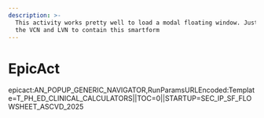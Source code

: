 ```yaml
---
description: >-
  This activity works pretty well to load a modal floating window. Just changed
  the VCN and LVN to contain this smartform
---
```


# EpicAct

epicact:AN\_POPUP\_GENERIC\_NAVIGATOR,RunParamsURLEncoded:Template=T\_PH\_ED\_CLINICAL\_CALCULATORS||TOC=0||STARTUP=SEC\_IP\_SF\_FLOWSHEET\_ASCVD\_2025
